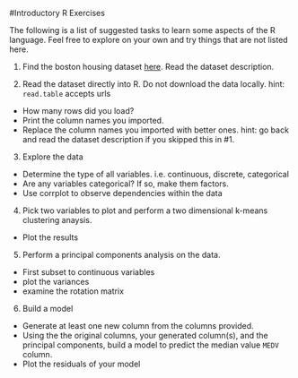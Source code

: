 #Introductory R Exercises

The following is a list of suggested tasks to learn some aspects of the R language.
Feel free to explore on your own and try things that are not listed here.

1. Find the boston housing dataset [here](https://archive.ics.uci.edu/ml/datasets/Housing).  Read the dataset description.

2. Read the dataset directly into R.  Do not download the data locally.
hint: `read.table` accepts urls
  * How many rows did you load?
  * Print the column names you imported.
  * Replace the column names you imported with better ones.
hint: go back and read the dataset description if you skipped this in #1.

3. Explore the data
  * Determine the type of all variables. i.e. continuous, discrete, categorical
  * Are any variables categorical? If so, make them factors.
  * Use corrplot to observe dependencies within the data

4. Pick two variables to plot and perform a two dimensional k-means clustering anaysis.
  * Plot the results

5. Perform a principal components analysis on the data.
  * First subset to continuous variables
  * plot the variances
  * examine the rotation matrix

6. Build a model
  * Generate at least one new column from the columns provided.
  * Using the the original columns, your generated column(s), and the principal components,
  build a model to predict the median value `MEDV` column.
  * Plot the residuals of your model


